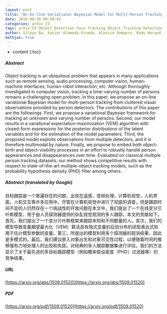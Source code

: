 ```yaml
---
layout: post
title: "An On-line Variational Bayesian Model for Multi-Person Tracking from Cluttered Scenes"
date: 2016-06-30 08:50:42
categories: arXiv_CV
tags: arXiv_CV Object_Detection Face Tracking Object_Tracking Detection
author: Sileye Ba, Xavier Alameda-Pineda, Alessio Xompero, Radu Horaud
mathjax: true
---
```


* content
{:toc}

##### Abstract
Object tracking is an ubiquitous problem that appears in many applications such as remote sensing, audio processing, computer vision, human-machine interfaces, human-robot interaction, etc. Although thoroughly investigated in computer vision, tracking a time-varying number of persons remains a challenging open problem. In this paper, we propose an on-line variational Bayesian model for multi-person tracking from cluttered visual observations provided by person detectors. The contributions of this paper are the followings. First, we propose a variational Bayesian framework for tracking an unknown and varying number of persons. Second, our model results in a variational expectation-maximization (VEM) algorithm with closed-form expressions for the posterior distributions of the latent variables and for the estimation of the model parameters. Third, the proposed model exploits observations from multiple detectors, and it is therefore multimodal by nature. Finally, we propose to embed both object-birth and object-visibility processes in an effort to robustly handle person appearances and disappearances over time. Evaluated on classical multiple person tracking datasets, our method shows competitive results with respect to state-of-the-art multiple-object tracking models, such as the probability hypothesis density (PHD) filter among others.

##### Abstract (translated by Google)
目标跟踪是一个普遍存在的问题，出现在遥感，音频处理，计算机视觉，人机界面，人机交互等许多应用中。尽管在计算机视觉中进行了彻底的调查，但是跟踪时间不定的人仍然存在一个挑战性的开放问题在本文中，我们提出了一个在线变分贝叶斯模型，用于由人员探测器提供的杂乱视觉观测的多人跟踪。本文的贡献如下。首先，我们提出了一个变分贝叶斯框架来跟踪未知和不同数量的人。其次，我们的模型导致变量期望最大化（VEM）算法具有隐式变量的后验分布的闭型表达式和用于估计模型参数的变量。第三，所提出的模型利用多个探测器的观测结果，因此是多模式的。最后，我们建议嵌入对象出生和对象可见性过程，以便随着时间的推移强有力地处理人的出现和失踪。对经典的多人跟踪数据集进行评估，我们的方法显示了关于最先进的多目标跟踪模型（例如概率假设密度（PHD）过滤器等）的竞争结果。

##### URL
[https://arxiv.org/abs/1509.01520](https://arxiv.org/abs/1509.01520)

##### PDF
[https://arxiv.org/pdf/1509.01520](https://arxiv.org/pdf/1509.01520)

